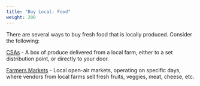 ```yaml
---
title: "Buy Local: Food"
weight: 200
---
```


There are several ways to buy fresh food that is locally produced. Consider the following:

[CSAs](csa) - A box of produce delivered from a local farm, either to a set distribution point,
or directly to your door.

[Farmers Markets](farmersmarkets) - Local open-air markets, operating on specific days, where vendors from local farms
sell fresh fruits, veggies, meat, cheese, etc.